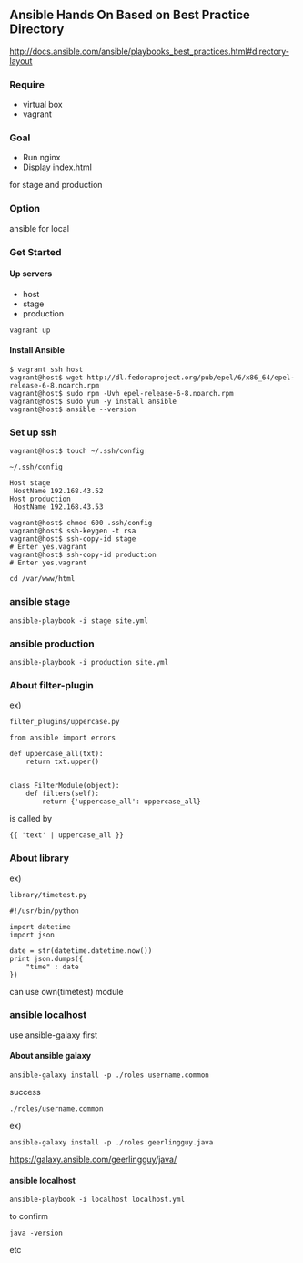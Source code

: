 ## Ansible Hands On Based on Best Practice Directory

http://docs.ansible.com/ansible/playbooks_best_practices.html#directory-layout

### Require

- virtual box
- vagrant

### Goal

- Run nginx
- Display index.html

for stage and production

### Option

ansible for local

### Get Started

#### Up servers

- host
- stage
- production

`vagrant up`

#### Install Ansible

```
$ vagrant ssh host
vagrant@host$ wget http://dl.fedoraproject.org/pub/epel/6/x86_64/epel-release-6-8.noarch.rpm
vagrant@host$ sudo rpm -Uvh epel-release-6-8.noarch.rpm
vagrant@host$ sudo yum -y install ansible
vagrant@host$ ansible --version
```

### Set up ssh

```
vagrant@host$ touch ~/.ssh/config
```

`~/.ssh/config`

```
Host stage
 HostName 192.168.43.52
Host production
 HostName 192.168.43.53
```

```
vagrant@host$ chmod 600 .ssh/config
vagrant@host$ ssh-keygen -t rsa
vagrant@host$ ssh-copy-id stage
# Enter yes,vagrant
vagrant@host$ ssh-copy-id production
# Enter yes,vagrant
```

`cd /var/www/html`

### ansible stage

```
ansible-playbook -i stage site.yml
```

### ansible production

```
ansible-playbook -i production site.yml
```

### About filter-plugin

ex)

`filter_plugins/uppercase.py`

```
from ansible import errors

def uppercase_all(txt):
    return txt.upper()


class FilterModule(object):
    def filters(self):
        return {'uppercase_all': uppercase_all}
```

is called by

`{{ 'text' | uppercase_all }}`

### About library

ex)

`library/timetest.py`

```
#!/usr/bin/python

import datetime
import json

date = str(datetime.datetime.now())
print json.dumps({
    "time" : date
})
```

can use own(timetest) module

### ansible localhost

use ansible-galaxy first

#### About ansible galaxy

`ansible-galaxy install -p ./roles username.common`

success

`./roles/username.common`

ex)

`ansible-galaxy install -p ./roles geerlingguy.java`

https://galaxy.ansible.com/geerlingguy/java/

#### ansible localhost

```
ansible-playbook -i localhost localhost.yml
```

to confirm

`java -version`

etc
